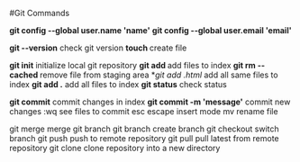 #Git Commands


**git config --global user.name 'name'**
**git config --global user.email 'email'**

**git --version**        check git version
**touch <file>**         create file

**git init**                                     initialize local git repository
**git add <file>**                         add files to index
**git rm -- cached <file>**         remove file from staging area
**git add *.html**                        add all same files to index
**git add .**                                  add all files to index
**git status**                                check status

**git commit**                             commit changes in index
**git commit -m 'message'**     commit new changes
:wq                                          see files to commit 
esc                                           escape insert mode
mv                                           rename file

git merge <branch>              merge git branch
git branch <name>               create branch
git checkout <branch>         switch branch
git push                                  push to remote repository
git pull                                    pull latest from remote repository
git clone                                 clone repository into a new directory